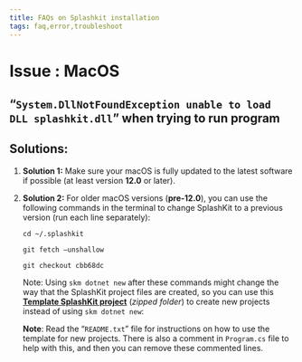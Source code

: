 ```yaml
---
title: FAQs on Splashkit installation
tags: faq,error,troubleshoot
---
```


<h1> Issue : MacOS </h1>

## “`System.DllNotFoundException unable to load DLL splashkit.dll`” when trying to run program

## Solutions:

1. **Solution 1:** Make sure your macOS is fully updated to the latest software if possible (at
   least version **12.0** or later).

2. **Solution 2:** For older macOS versions (**pre-12.0**), you can use the following commands in
   the terminal to change SplashKit to a previous version (run each line separately):

   ```shell
   cd ~/.splashkit
   ```

   ```shell
   git fetch –unshallow
   ```

   ```shell
   git checkout cbb68dc
   ```

   Note: Using `skm dotnet new` after these commands might change the way that the SplashKit project
   files are created, so you can use this
   [**Template SplashKit project**](https://deakin365-my.sharepoint.com/:u:/g/personal/o_mckeon_deakin_edu_au/EZWAVnpc1QxHqFB7KbZ-j_sBreJCSEJLomdDUKsnT7DykA?e=EKefqK)
   (_zipped folder_) to create new projects instead of using `skm dotnet new`:

   **Note**: Read the “`README.txt`” file for instructions on how to use the template for new
   projects. There is also a comment in `Program.cs` file to help with this, and then you can remove
   these commented lines.
